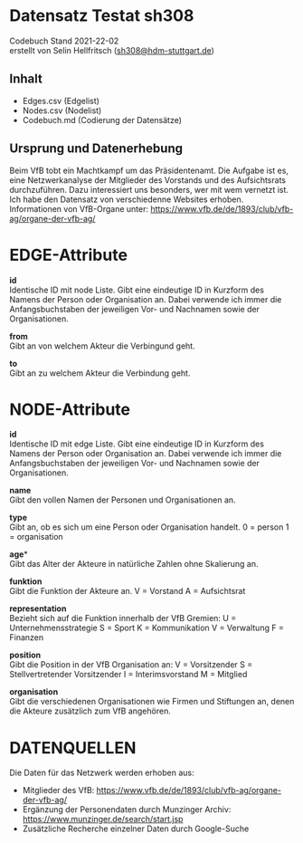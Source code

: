 # Datensatz Testat sh308 #
Codebuch Stand 2021-22-02  
erstellt von Selin Hellfritsch (sh308@hdm-stuttgart.de)

## Inhalt
- Edges.csv (Edgelist)
- Nodes.csv (Nodelist)
- Codebuch.md (Codierung der Datensätze)

## Ursprung und Datenerhebung
Beim VfB tobt ein Machtkampf um das Präsidentenamt. Die Aufgabe ist es, eine Netzwerkanalyse der Mitglieder des Vorstands und des Aufsichtsrats durchzuführen. Dazu interessiert uns besonders, wer mit wem vernetzt ist.
Ich habe den Datensatz von verschiedenne Websites erhoben.
Informationen von VfB-Organe unter: https://www.vfb.de/de/1893/club/vfb-ag/organe-der-vfb-ag/


# EDGE-Attribute

**id**  
Identische ID mit node Liste. Gibt eine eindeutige ID in Kurzform des Namens der Person oder Organisation an. Dabei verwende ich immer die Anfangsbuchstaben der jeweiligen Vor- und Nachnamen sowie der Organisationen.

**from**  
Gibt an von welchem Akteur die Verbingund geht.

**to**  
Gibt an zu welchem Akteur die Verbindung geht.


# NODE-Attribute  
  
**id**  
Identische ID mit edge Liste. Gibt eine eindeutige ID in Kurzform des Namens der Person oder Organisation an. Dabei verwende ich immer die Anfangsbuchstaben der jeweiligen Vor- und Nachnamen sowie der Organisationen.

**name**    
Gibt den vollen Namen der Personen und Organisationen an.

**type**    
Gibt an, ob es sich um eine Person oder Organisation handelt.
0 = person
1 = organisation
  
**age***    
Gibt das Alter der Akteure in natürliche Zahlen ohne Skalierung an.

**funktion**   
Gibt die Funktion der Akteure an.
V = Vorstand
A = Aufsichtsrat

**representation**    
Bezieht sich auf die Funktion innerhalb der VfB Gremien: 
U = Unternehmensstrategie
S = Sport
K = Kommunikation
V = Verwaltung
F = Finanzen
  
**position**    
Gibt die Position in der VfB Organisation an:
V = Vorsitzender
S = Stellvertretender Vorsitzender
I = Interimsvorstand
M = Mitglied

**organisation**    
Gibt die verschiedenen Organisationen wie Firmen und Stiftungen an, denen die Akteure zusätzlich zum VfB angehören.

# DATENQUELLEN
Die Daten für das Netzwerk werden erhoben aus:
- Mitglieder des VfB: https://www.vfb.de/de/1893/club/vfb-ag/organe-der-vfb-ag/
- Ergänzung der Personendaten durch Munzinger Archiv: https://www.munzinger.de/search/start.jsp 
- Zusätzliche Recherche einzelner Daten durch Google-Suche

##
